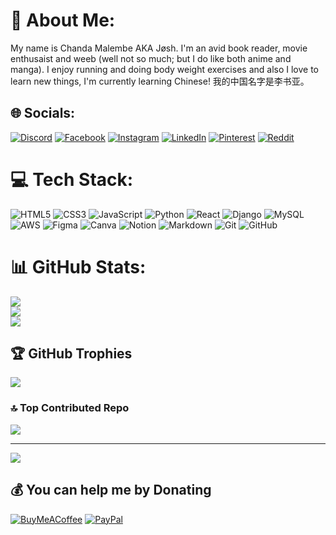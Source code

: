 # 💫 About Me:
My name is Chanda Malembe AKA Jøsh. I'm an avid book reader, movie enthusaist and weeb (well not so much; but I do like both anime and manga). I enjoy running and doing body weight exercises and also I love to learn new things, I'm currently learning Chinese! 我的中国名字是李书亚。

## 🌐 Socials:
[![Discord](https://img.shields.io/badge/Discord-%237289DA.svg?logo=discord&logoColor=white)](https://dsc.gg/cinephile-central) [![Facebook](https://img.shields.io/badge/Facebook-%231877F2.svg?logo=Facebook&logoColor=white)](https://facebook.com/joshchandamalembe/) [![Instagram](https://img.shields.io/badge/Instagram-%23E4405F.svg?logo=Instagram&logoColor=white)](https://instagram.com/josh_chanda_malembe/) [![LinkedIn](https://img.shields.io/badge/LinkedIn-%230077B5.svg?logo=linkedin&logoColor=white)](https://linkedin.com/in/chanda-malembe-37b675244/) [![Pinterest](https://img.shields.io/badge/Pinterest-%23E60023.svg?logo=Pinterest&logoColor=white)](https://pinterest.com/chandamalembe/) [![Reddit](https://img.shields.io/badge/Reddit-%23FF4500.svg?logo=Reddit&logoColor=white)](https://reddit.com/user/Enigmatic_shadow/) 

# 💻 Tech Stack:
![HTML5](https://img.shields.io/badge/html5-%23E34F26.svg?style=for-the-badge&logo=html5&logoColor=white) ![CSS3](https://img.shields.io/badge/css3-%231572B6.svg?style=for-the-badge&logo=css3&logoColor=white) ![JavaScript](https://img.shields.io/badge/javascript-%23323330.svg?style=for-the-badge&logo=javascript&logoColor=%23F7DF1E) ![Python](https://img.shields.io/badge/python-3670A0?style=for-the-badge&logo=python&logoColor=ffdd54) ![React](https://img.shields.io/badge/react-%2320232a.svg?style=for-the-badge&logo=react&logoColor=%2361DAFB) ![Django](https://img.shields.io/badge/django-%23092E20.svg?style=for-the-badge&logo=django&logoColor=white) ![MySQL](https://img.shields.io/badge/mysql-4479A1.svg?style=for-the-badge&logo=mysql&logoColor=white) ![AWS](https://img.shields.io/badge/AWS-%23FF9900.svg?style=for-the-badge&logo=amazon-aws&logoColor=white) ![Figma](https://img.shields.io/badge/figma-%23F24E1E.svg?style=for-the-badge&logo=figma&logoColor=white) ![Canva](https://img.shields.io/badge/Canva-%2300C4CC.svg?style=for-the-badge&logo=Canva&logoColor=white) ![Notion](https://img.shields.io/badge/Notion-%23000000.svg?style=for-the-badge&logo=notion&logoColor=white) ![Markdown](https://img.shields.io/badge/markdown-%23000000.svg?style=for-the-badge&logo=markdown&logoColor=white) ![Git](https://img.shields.io/badge/git-%23F05033.svg?style=for-the-badge&logo=git&logoColor=white) ![GitHub](https://img.shields.io/badge/github-%23121011.svg?style=for-the-badge&logo=github&logoColor=white)  
# 📊 GitHub Stats:
![](https://github-readme-stats.vercel.app/api?username=chandamalembe&theme=dark&hide_border=false&include_all_commits=false&count_private=false)<br/>
![](https://github-readme-streak-stats.herokuapp.com/?user=chandamalembe&theme=dark&hide_border=false)<br/>
![](https://github-readme-stats.vercel.app/api/top-langs/?username=chandamalembe&theme=dark&hide_border=false&include_all_commits=false&count_private=false&layout=compact)

## 🏆 GitHub Trophies
![](https://github-profile-trophy.vercel.app/?username=chandamalembe&theme=radical&no-frame=false&no-bg=true&margin-w=4)

### 🔝 Top Contributed Repo
![](https://github-contributor-stats.vercel.app/api?username=chandamalembe&limit=5&theme=dark&combine_all_yearly_contributions=true)

---
[![](https://visitcount.itsvg.in/api?id=chandamalembe&icon=0&color=0)](https://visitcount.itsvg.in)

  ## 💰 You can help me by Donating
  [![BuyMeACoffee](https://img.shields.io/badge/Buy%20Me%20a%20Coffee-ffdd00?style=for-the-badge&logo=buy-me-a-coffee&logoColor=black)](https://buymeacoffee.com/chandamalembe) [![PayPal](https://img.shields.io/badge/PayPal-00457C?style=for-the-badge&logo=paypal&logoColor=white)](https://paypal.me/chandamalembe) 

  
<!-- Proudly created with GPRM ( https://gprm.itsvg.in ) -->
